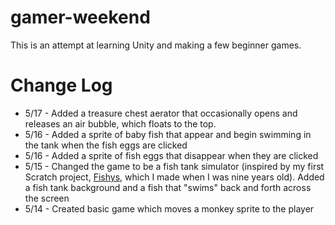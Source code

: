 # gamer-weekend

This is an attempt at learning Unity and making a few beginner games. 

# Change Log

* 5/17 - Added a treasure chest aerator that occasionally opens and releases an air bubble, which floats to the top.
* 5/16 - Added a sprite of baby fish that appear and begin swimming in the tank when the fish eggs are clicked
* 5/16 - Added a sprite of fish eggs that disappear when they are clicked 
* 5/15 - Changed the game to be a fish tank simulator (inspired by my first Scratch project, [Fishys](https://scratch.mit.edu/projects/809052/), which I made when I was nine years old). Added a fish tank background and a fish that "swims" back and forth across the screen
* 5/14 - Created basic game which moves a monkey sprite to the player
